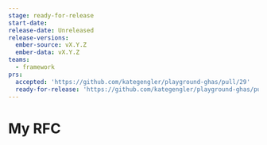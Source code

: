 ```yaml
---
stage: ready-for-release
start-date:
release-date: Unreleased
release-versions:
  ember-source: vX.Y.Z
  ember-data: vX.Y.Z
teams:
  - framework
prs:
  accepted: 'https://github.com/kategengler/playground-ghas/pull/29'
  ready-for-release: 'https://github.com/kategengler/playground-ghas/pull/69'
---
```

# My RFC
